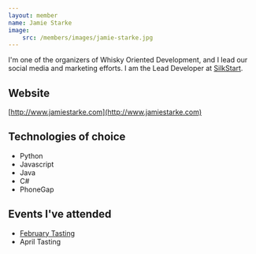 ```yaml
---
layout: member
name: Jamie Starke
image: 
    src: /members/images/jamie-starke.jpg
---
```


I'm one of the organizers of Whisky Oriented Development, and I lead our social media and marketing efforts. I am the Lead Developer at [SilkStart](http://silkstart.com).

## Website

[http://www.jamiestarke.com](http://www.jamiestarke.com)

## Technologies of choice

* Python
* Javascript
* Java
* C#
* PhoneGap

## Events I've attended

* [February Tasting](/2014/02/18/Tasting-Notes/)
* April Tasting
